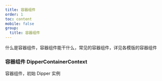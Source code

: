 ```yaml
---
title: 容器组件
order: 1
toc: content
mobile: false
group:
  title: 容器组件
---
```


什么是容器组件，容器组件能干什么，常见的容器组件，详见各模版的容器组件

### 容器组件 DipperContainerContext

容器组件，初始 Dipper 实例

<!-- ```tsx
/**
 *
 * defaultShowCode: true
 */
import { DipperContainerContext } from '@antv/dipper-layout';
import React from 'react';
export default () => {
  return (
    <DipperContainerContext cfg={{}}>
      <h1>容器测试</h1>
    </DipperContainerContext>
  );
};
``` -->

<API hideTitle src='../../../packages/layout/src/layout/Container/Context.tsx'></API>

<!-- ### 地图组件

### 使用地图组件 -->

<!-- ```tsx
/**
 *
 * defaultShowCode: true
 */
import React from 'react';
import { DipperContainerContext, MapContainer } from '@antv/dipper';

export default () => {
  return (
    <DipperContainerContext
      cfg={{
        map: {
          mapStyle: 'dark',
        },
      }}
    >
      <div style={{ height: '300px' }}>{MapContainer && <MapContainer />}</div>
    </DipperContainerContext>
  );
};
``` -->

<!-- <API hideTitle src='../../../packages/layout/src/layout/Map/index.tsx'></API> -->

<!-- #### 组件容器 -->
